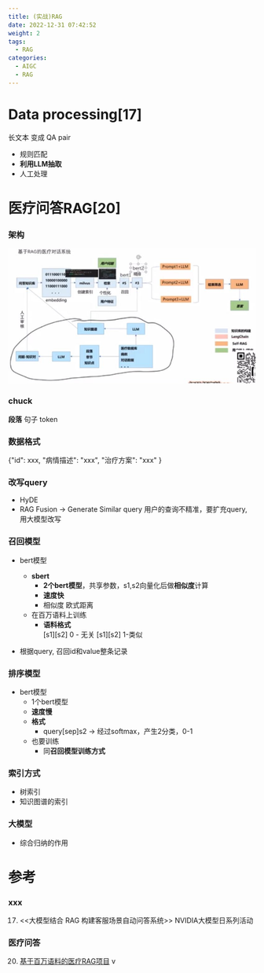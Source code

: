 ```yaml
---
title: (实战)RAG 
date: 2022-12-31 07:42:52
weight: 2
tags:
  - RAG
categories: 
  - AIGC
  - RAG  
---
```


<p></p>
<!-- more -->


# Data processing[17]
长文本   变成   QA pair
+ 规则匹配
+ **利用LLM抽取**
+ 人工处理

# 医疗问答RAG[20]
### 架构
![arch](./images/arch.JPG)

### chuck
**段落**
句子
token

### 数据格式
{"id": xxx, "病情描述": "xxx",  "治疗方案": "xxx" }

### 改写query
+ HyDE
+ RAG Fusion -> Generate Similar query
  用户的查询不精准，要扩充query, 用大模型改写

### 召回模型
+ bert模型
  - **sbert**
    - **2个bert模型**，共享参数，s1,s2向量化后做**相似度**计算
    - **速度快**
    - 相似度
      欧式距离
  - 在百万语料上训练
    - **语料格式**   
      [s1][s2] 0 - 无关
      [s1][s2] 1-类似

+ 根据query, 召回id和value整条记录

### 排序模型 
+ bert模型
  - 1个bert模型
  - **速度慢**
  - **格式**
    - query[sep]s2  -> 经过softmax，产生2分类，0-1
  - 也要训练
    - 同**召回模型训练方式**

### 索引方式
+ 树索引
+ 知识图谱的索引

### 大模型
+ 综合归纳的作用

# 参考
### xxx
17. <<大模型结合 RAG 构建客服场景自动问答系统>>  NVIDIA大模型日系列活动  


### 医疗问答
20. [基于百万语料的医疗RAG项目](https://www.bilibili.com/video/BV1fW421P7u6?p=5) v

